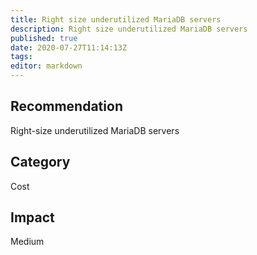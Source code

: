 ```yaml
---
title: Right size underutilized MariaDB servers
description: Right size underutilized MariaDB servers
published: true
date: 2020-07-27T11:14:13Z
tags:
editor: markdown
---
```


## Recommendation
Right-size underutilized MariaDB servers

## Category
Cost

## Impact
Medium

